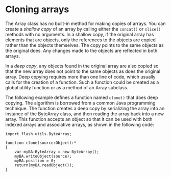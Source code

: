# Cloning arrays

The Array class has no built-in method for making copies of arrays. You can
create a _shallow copy_ of an array by calling either the `concat()` or
`slice()` methods with no arguments. In a shallow copy, if the original array
has elements that are objects, only the references to the objects are copied
rather than the objects themselves. The copy points to the same objects as the
original does. Any changes made to the objects are reflected in both arrays.

In a _deep copy_, any objects found in the original array are also copied so
that the new array does not point to the same objects as does the original
array. Deep copying requires more than one line of code, which usually calls for
the creation of a function. Such a function could be created as a global utility
function or as a method of an Array subclass.

The following example defines a function named `clone()` that does deep copying.
The algorithm is borrowed from a common Java programming technique. The function
creates a deep copy by serializing the array into an instance of the ByteArray
class, and then reading the array back into a new array. This function accepts
an object so that it can be used with both indexed arrays and associative
arrays, as shown in the following code:

    import flash.utils.ByteArray;

    function clone(source:Object):*
    {
        var myBA:ByteArray = new ByteArray();
        myBA.writeObject(source);
        myBA.position = 0;
        return(myBA.readObject());
    }

